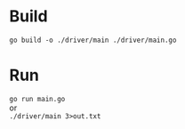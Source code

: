 # Build
`go build -o ./driver/main ./driver/main.go`

# Run
`go run main.go`  
or  
`./driver/main 3>out.txt`